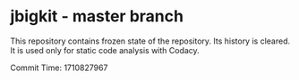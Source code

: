 # jbigkit - master branch

This repository contains frozen state of the repository.
Its history is cleared. It is used only for static code
analysis with Codacy.

Commit Time: 1710827967